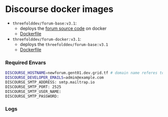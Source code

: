 
# Discourse docker images
- `threefolddev/forum-base:v3.1`: 
    - deploys the [forum source code](https://github.com/Omarabdul3ziz/tf-forum3) on docker
    - [Dockerfile](https://github.com/threefoldtech/discourse_docker/blob/main/image/forum/Dockerfile)
- `threefolddev/forum-docker:v3.1`: 
    - deploys the `threefolddev/forum-base:v3.1`
    - [Dockerfile](./Dockerfile)

### Required Envars
```bash
DISCOURSE_HOSTNAME=newforum.gent01.dev.grid.tf # domain name referes to host-ip:80
DISCOURSE_DEVELOPER_EMAILS=admin@example.com
DISCOURSE_SMTP_ADDRESS: smtp.mailtrap.io
DISCOURSE_SMTP_PORT: 2525
DISCOURSE_SMTP_USER_NAME: 
DISCOURSE_SMTP_PASSWORD: 
```

### Logs